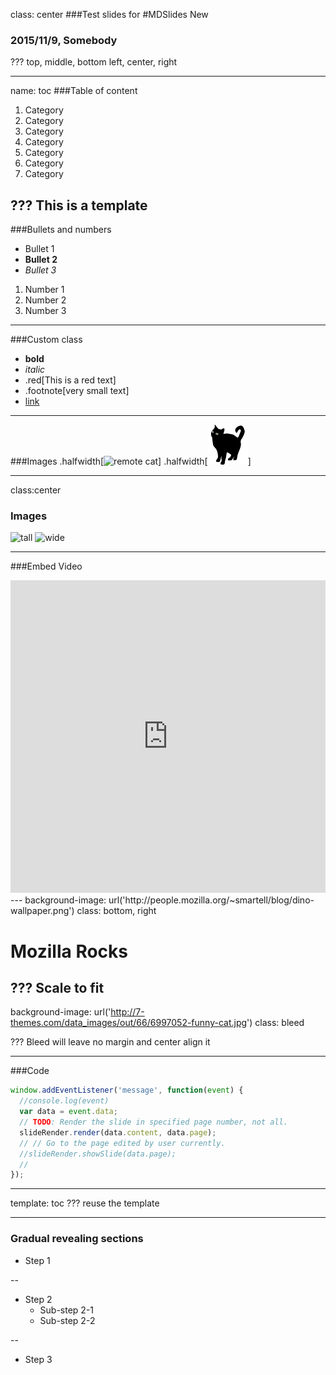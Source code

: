 class: center
###Test slides for
#MDSlides New 
### 2015/11/9, Somebody

???
top, middle, bottom
left, center, right

---
name: toc
###Table of content
1. Category 
1. Category 
1. Category 
1. Category 
1. Category 
1. Category 
1. Category 

???
This is a template
---
###Bullets and numbers
* Bullet 1
* __Bullet 2__
* _Bullet 3_

1. Number 1
2. Number 2
3. Number 3

---
###Custom class
*  __bold__
* _italic_
* .red[This is a red text]
* .footnote[very small text]
* [link](www.mozilla.org)

---

###Images
.halfwidth[![remote cat](http://7-themes.com/data_images/out/66/6997052-funny-cat.jpg)]
.halfwidth[![local cat](test/cat.png)]

---

class:center
### Images
![tall](https://placehold.it/100x400)
![wide](https://placehold.it/350x100)

---

###Embed Video
<iframe width="100%" height="500px" src="https://www.youtube.com/embed/9VChusdIqU4" frameborder="0" allowfullscreen></iframe>
---
background-image: url('http://people.mozilla.org/~smartell/blog/dino-wallpaper.png')
class: bottom, right

# Mozilla Rocks

???
Scale to fit
---
background-image: url('http://7-themes.com/data_images/out/66/6997052-funny-cat.jpg')
class: bleed

???
Bleed will leave no margin and center align it

---
###Code

```javascript
window.addEventListener('message', function(event) {
  //console.log(event)
  var data = event.data;
  // TODO: Render the slide in specified page number, not all.
  slideRender.render(data.content, data.page);
  // // Go to the page edited by user currently.
  //slideRender.showSlide(data.page);
  //
});

```
---
template: toc
???
reuse the template

---
### Gradual revealing sections
* Step 1

--

* Step 2
  * Sub-step 2-1
  * Sub-step 2-2
  
--

* Step 3
